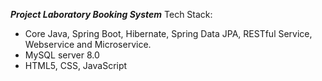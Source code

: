 ***Project Laboratory Booking System***
Tech Stack: 
- Core Java, Spring Boot, Hibernate, Spring Data JPA, RESTful Service, Webservice and Microservice.
- MySQL server 8.0
- HTML5, CSS, JavaScript

